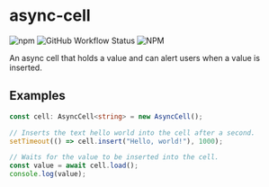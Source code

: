 # async-cell

![npm](https://img.shields.io/npm/v/async-cell)
![GitHub Workflow Status](https://img.shields.io/github/workflow/status/zebp/async-cell/ci)
![NPM](https://img.shields.io/npm/l/async-cell)

An async cell that holds a value and can alert users when a value is inserted.

## Examples

```typescript
const cell: AsyncCell<string> = new AsyncCell();

// Inserts the text hello world into the cell after a second.
setTimeout(() => cell.insert("Hello, world!"), 1000);

// Waits for the value to be inserted into the cell.
const value = await cell.load();
console.log(value);
```
